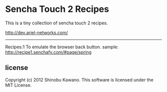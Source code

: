 Sencha Touch 2 Recipes
=======

This is a tiny collection of sencha touch 2 recipes.

http://dev.ariel-networks.com/

-----
Recipes:1 To emulate the browser back button. sample: http://recipe1.senchafy.com/#page/spring


license
-------

Copyright (c) 2012 Shinobu Kawano. This software is licensed under the MIT License.

